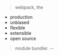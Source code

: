 > webpack, the
* production
* unbiased
* flexible
* extensible
* open source

> module bundler.
--

 
